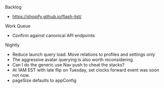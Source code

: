Backlog
* https://shopify.github.io/flash-list/

Work Queue
* Confirm against canonical API endpoints

Nightly
* Reduce launch query load. Move relations to profiles and settings only
* The aggressive avatar querying is also worth reconsidering
* Can I do the generic use Nav push to cheat the stacks?
* At 1AM EST with late flip on Tuesday, set clocks forward event was soon not now.
* pageSize defaults to appConfig
